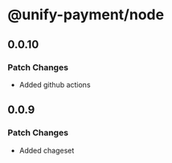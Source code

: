 # @unify-payment/node

## 0.0.10

### Patch Changes

- Added github actions

## 0.0.9

### Patch Changes

- Added chageset
